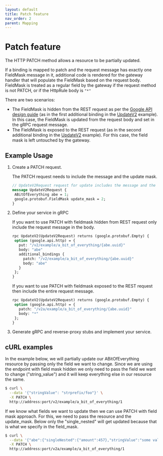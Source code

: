```yaml
---
layout: default
title: Patch feature
nav_order: 2
parent: Mapping
---
```


# Patch feature

The HTTP PATCH method allows a resource to be partially updated.

If a binding is mapped to patch and the request message has exactly one FieldMask message in it, additional code is rendered for the gateway handler that will populate the FieldMask based on the request body. FieldMask is treated as a regular field by the gateway if the request method is not PATCH, or if the HttpRule body is `"*"`

There are two scenarios:

- The FieldMask is hidden from the REST request as per the
  [Google API design guide](https://cloud.google.com/apis/design/standard_methods#update) (as in the first additional
  binding in the
  [UpdateV2](https://github.com/monime-lab/grpc-gateway/blob/370d869f65d1ffb3d07187fb0db238eca2371ce3/examples/internal/proto/examplepb/a_bit_of_everything.proto#L428-L431)
  example). In this case, the FieldMask is updated from the request body and set in the gRPC request message.
- The FieldMask is exposed to the REST request (as in the second additional binding in
  the [UpdateV2](https://github.com/monime-lab/grpc-gateway/blob/370d869f65d1ffb3d07187fb0db238eca2371ce3/examples/internal/proto/examplepb/a_bit_of_everything.proto#L432-L435)
  example). For this case, the field mask is left untouched by the gateway.

## Example Usage

1. Create a PATCH request.

   The PATCH request needs to include the message and the update mask.

   ```protobuf
   // UpdateV2Request request for update includes the message and the update mask
   message UpdateV2Request {
    ABitOfEverything abe = 1;
    google.protobuf.FieldMask update_mask = 2;
   }
   ```

2. Define your service in gRPC

   If you want to use PATCH with fieldmask hidden from REST request only include the request message in the body.

   ```protobuf
   rpc UpdateV2(UpdateV2Request) returns (google.protobuf.Empty) {
    option (google.api.http) = {
      put: "/v2/example/a_bit_of_everything/{abe.uuid}"
      body: "abe"
      additional_bindings {
        patch: "/v2/example/a_bit_of_everything/{abe.uuid}"
        body: "abe"
      }
    };
   }
   ```

   If you want to use PATCH with fieldmask exposed to the REST request then include the entire request message.

   ```protobuf
   rpc UpdateV2(UpdateV2Request) returns (google.protobuf.Empty) {
    option (google.api.http) = {
      patch: "/v2a/example/a_bit_of_everything/{abe.uuid}"
      body: "*"
    };
   }
   ```

3. Generate gRPC and reverse-proxy stubs and implement your service.

## cURL examples

In the example below, we will partially update our ABitOfEverything resource by passing only the field we want to change. Since we are using the endpoint with field mask hidden we only need to pass the field we want to change ("string_value") and it will keep everything else in our resource the same.

```sh
$ curl \
  --data '{"stringValue": "strprefix/foo"}' \
  -X PATCH \
  http://address:port/v2/example/a_bit_of_everything/1
```

If we know what fields we want to update then we can use PATCH with field mask approach. For this, we need to pass the resource and the update_mask. Below only the "single_nested" will get updated because that is what we specify in the field_mask.

```sh
$ curl \
  --data '{"abe":{"singleNested":{"amount":457},"stringValue":"some value that will not get updated because not in the field mask"},"updateMask":"singleNested"}}' \
  -X PATCH \
  http://address:port/v2a/example/a_bit_of_everything/1
```
